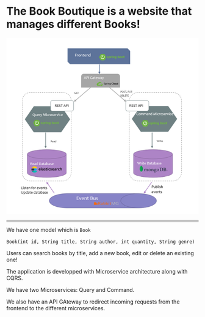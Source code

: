 # The Book Boutique is a website that manages different Books!

![architecture](https://raw.githubusercontent.com/ShathaCodes/TheBookBoutique/main/arch.PNG)

***

We have one model which is `Book`
```
Book(int id, String title, String author, int quantity, String genre)
```

Users can search books by title, add a new book, edit or delete an existing one!

The application is developped with Microservice architecture along with CQRS. 



We have two Microservices: Query and Command.


We also have an API GAteway to redirect incoming requests from the frontend to the different microservices.
